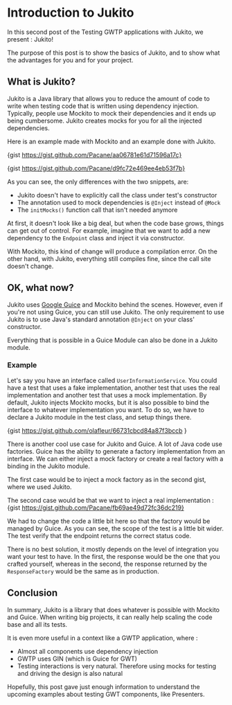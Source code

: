 # Introduction to Jukito
In this second post of the Testing GWTP applications with Jukito, we present : Jukito!

The purpose of this post is to show the basics of Jukito, and to show what the advantages for you and for your project.


## What is Jukito?
Jukito is a Java library that allows you to reduce the amount of code to write when testing code that is written using dependency injection. Typically, people use Mockito to mock their dependencies and it ends up being cumbersome. Jukito creates mocks for you for all the injected dependencies.

Here is an example made with Mockito and an example done with Jukito.

{gist https://gist.github.com/Pacane/aa06781e61d71596a17c}

{gist https://gist.github.com/Pacane/d9fc72e469ee4eb53f7b}

As you can see, the only differences with the two snippets, are:

* Jukito doesn't have to explicitly call the class under test's constructor
* The annotation used to mock dependencies is `@Inject` instead of `@Mock`
* The `initMocks()` function call that isn't needed anymore

At first, it doesn't look like a big deal, but when the code base grows, things can get out of control. For example, imagine that we want to add a new dependency to the `Endpoint` class and inject it via constructor.

With Mockito, this kind of change will produce a compilation error. On the other hand, with Jukito, everything still compiles fine, since the call site doesn't change.

## OK, what now?
Jukito uses [Google Guice](https://github.com/google/guice) and Mockito behind the scenes. However, even if you're not using Guice, you can still use Jukito. 
The only requirement to use Jukito is to use Java's standard annotation `@Inject` on your class' constructor.

Everything that is possible in a Guice Module can also be done in a
Jukito module.

### Example
Let's say you have an interface called `UserInformationService`. You could have a test that uses a fake implementation, another test that uses the real implementation and another test that uses a mock implementation. By default, Jukito injects Mockito mocks, but it is also possible to bind the interface to whatever implementation you want. To do so, we have to declare a Jukito module in the test class, and setup things there.

{gist https://gist.github.com/olafleur/66731cbcd84a87f3bccb }

There is another cool use case for Jukito and Guice. A lot of Java code use factories. Guice has the ability to generate a factory implementation from an interface. We can either inject a mock factory or create a real factory with a binding in the Jukito module.

The first case would be to inject a mock factory as in the second gist, where we used Jukito.

The second case would be that we want to inject a real implementation :
{gist https://gist.github.com/Pacane/fb69ae49d72fc36dc219}

We had to change the code a little bit here so that the factory would be managed by Guice. As you can see, the scope of the test is a little bit wider. The test verify that the endpoint returns the correct status code.

There is no best solution, it mostly depends on the level of integration you want your test to have. In the first, the response would be the one that you crafted yourself, whereas in the second, the response returned by the `ResponseFactory` would be the same as in production.

## Conclusion
In summary, Jukito is a library that does whatever is possible with Mockito and Guice. When writing big projects, it can really help scaling the code base and all its tests.

It is even more useful in a context like a GWTP application, where :
* Almost all components use dependency injection
* GWTP uses GIN (which is Guice for GWT)
* Testing interactions is very natural. Therefore using mocks for testing and driving the design is also natural

Hopefully, this post gave just enough information to understand the upcoming examples about testing GWT components, like Presenters.

